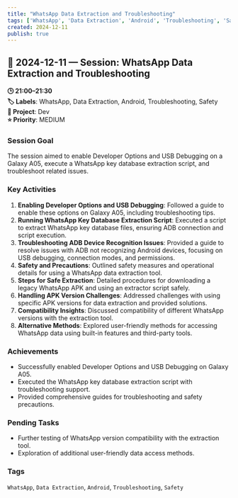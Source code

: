 ```yaml
---
title: "WhatsApp Data Extraction and Troubleshooting"
tags: ['WhatsApp', 'Data Extraction', 'Android', 'Troubleshooting', 'Safety']
created: 2024-12-11
publish: true
---
```


## 📅 2024-12-11 — Session: WhatsApp Data Extraction and Troubleshooting

**🕒 21:00–21:30**  
**🏷️ Labels**: WhatsApp, Data Extraction, Android, Troubleshooting, Safety  
**📂 Project**: Dev  
**⭐ Priority**: MEDIUM  


### Session Goal
The session aimed to enable Developer Options and USB Debugging on a Galaxy A05, execute a WhatsApp key database extraction script, and troubleshoot related issues.

### Key Activities
1. **Enabling Developer Options and USB Debugging**: Followed a guide to enable these options on Galaxy A05, including troubleshooting tips.
2. **Running WhatsApp Key Database Extraction Script**: Executed a script to extract WhatsApp key database files, ensuring ADB connection and script execution.
3. **Troubleshooting ADB Device Recognition Issues**: Provided a guide to resolve issues with ADB not recognizing Android devices, focusing on USB debugging, connection modes, and permissions.
4. **Safety and Precautions**: Outlined safety measures and operational details for using a WhatsApp data extraction tool.
5. **Steps for Safe Extraction**: Detailed procedures for downloading a legacy WhatsApp APK and using an extractor script safely.
6. **Handling APK Version Challenges**: Addressed challenges with using specific APK versions for data extraction and provided solutions.
7. **Compatibility Insights**: Discussed compatibility of different WhatsApp versions with the extraction tool.
8. **Alternative Methods**: Explored user-friendly methods for accessing WhatsApp data using built-in features and third-party tools.

### Achievements
- Successfully enabled Developer Options and USB Debugging on Galaxy A05.
- Executed the WhatsApp key database extraction script with troubleshooting support.
- Provided comprehensive guides for troubleshooting and safety precautions.

### Pending Tasks
- Further testing of WhatsApp version compatibility with the extraction tool.
- Exploration of additional user-friendly data access methods.

### Tags
`WhatsApp`, `Data Extraction`, `Android`, `Troubleshooting`, `Safety`
